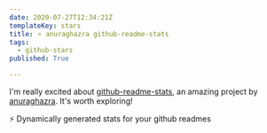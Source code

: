 ```yaml
---
date: 2020-07-27T12:34:21Z
templateKey: stars
title: ⭐ anuraghazra github-readme-stats
tags:
  - github-stars
published: True

---
```


I'm really excited about [github-readme-stats](https://github.com/anuraghazra/github-readme-stats), an amazing project by [anuraghazra](https://github.com/anuraghazra). It's worth exploring!

:zap: Dynamically generated stats for your github readmes
